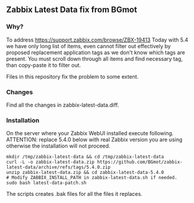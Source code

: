 ## Zabbix Latest Data fix from BGmot

### Why?
To address https://support.zabbix.com/browse/ZBX-19413
Today with 5.4 we have only long list of items, even cannot filter out effectively by proposed replacement application tags as we don't know which tags are present. You must scroll down through all items and find necessary tag, than copy-paste it to filter out.

Files in this repository fix the problem to some extent.

### Changes
Find all the changes in zabbix-latest-data.diff.

### Installation
On the server where your Zabbix WebUI installed execute following.
ATTENTION: replace 5.4.0 below with real Zabbix version you are using otherwise the installation will not proceed.
```
mkdir /tmp/zabbix-latest-data && cd /tmp/zabbix-latest-data
curl -L -o zabbix-latest-data.zip https://github.com/BGmot/zabbix-latest-data/archive/refs/tags/5.4.0.zip
unzip zabbix-latest-data.zip && cd zabbix-latest-data-5.4.0
# Modify ZABBIX_INSTALL_PATH in zabbix-latest-data.sh if needed.
sudo bash latest-data-patch.sh
```
The scripts creates .bak files for all the files it replaces.

